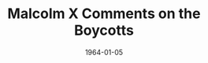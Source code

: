 --- 
title: Malcolm X Comments on the Boycotts
layout: "tc-single"
hasContentInGallery: true
date: 1964-01-05
--- 